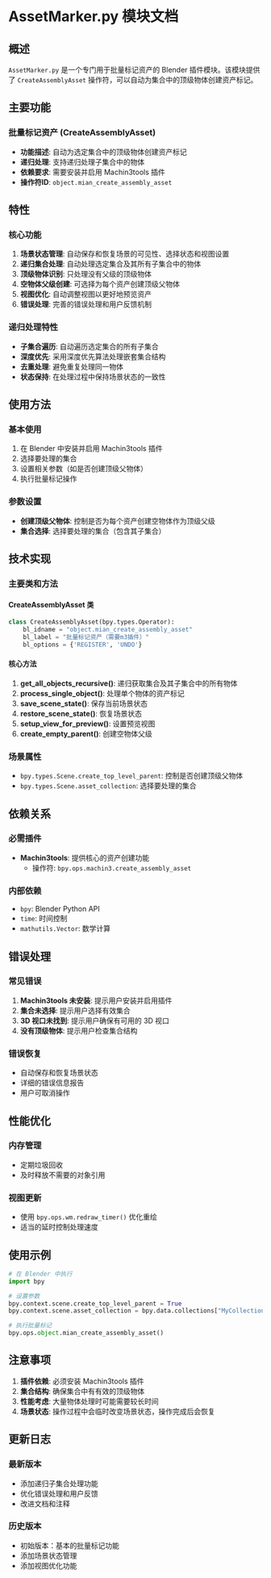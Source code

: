 # AssetMarker.py 模块文档

## 概述
`AssetMarker.py` 是一个专门用于批量标记资产的 Blender 插件模块。该模块提供了 `CreateAssemblyAsset` 操作符，可以自动为集合中的顶级物体创建资产标记。

## 主要功能

### 批量标记资产 (CreateAssemblyAsset)
- **功能描述**: 自动为选定集合中的顶级物体创建资产标记
- **递归处理**: 支持递归处理子集合中的物体
- **依赖要求**: 需要安装并启用 Machin3tools 插件
- **操作符ID**: `object.mian_create_assembly_asset`

## 特性

### 核心功能
1. **场景状态管理**: 自动保存和恢复场景的可见性、选择状态和视图设置
2. **递归集合处理**: 自动处理选定集合及其所有子集合中的物体
3. **顶级物体识别**: 只处理没有父级的顶级物体
4. **空物体父级创建**: 可选择为每个资产创建顶级父物体
5. **视图优化**: 自动调整视图以更好地预览资产
6. **错误处理**: 完善的错误处理和用户反馈机制

### 递归处理特性
- **子集合遍历**: 自动遍历选定集合的所有子集合
- **深度优先**: 采用深度优先算法处理嵌套集合结构
- **去重处理**: 避免重复处理同一物体
- **状态保持**: 在处理过程中保持场景状态的一致性

## 使用方法

### 基本使用
1. 在 Blender 中安装并启用 Machin3tools 插件
2. 选择要处理的集合
3. 设置相关参数（如是否创建顶级父物体）
4. 执行批量标记操作

### 参数设置
- **创建顶级父物体**: 控制是否为每个资产创建空物体作为顶级父级
- **集合选择**: 选择要处理的集合（包含其子集合）

## 技术实现

### 主要类和方法

#### CreateAssemblyAsset 类
```python
class CreateAssemblyAsset(bpy.types.Operator):
    bl_idname = "object.mian_create_assembly_asset"
    bl_label = "批量标记资产（需要m3插件）"
    bl_options = {'REGISTER', 'UNDO'}
```

#### 核心方法
1. **get_all_objects_recursive()**: 递归获取集合及其子集合中的所有物体
2. **process_single_object()**: 处理单个物体的资产标记
3. **save_scene_state()**: 保存当前场景状态
4. **restore_scene_state()**: 恢复场景状态
5. **setup_view_for_preview()**: 设置预览视图
6. **create_empty_parent()**: 创建空物体父级

### 场景属性
- `bpy.types.Scene.create_top_level_parent`: 控制是否创建顶级父物体
- `bpy.types.Scene.asset_collection`: 选择要处理的集合

## 依赖关系

### 必需插件
- **Machin3tools**: 提供核心的资产创建功能
  - 操作符: `bpy.ops.machin3.create_assembly_asset`

### 内部依赖
- `bpy`: Blender Python API
- `time`: 时间控制
- `mathutils.Vector`: 数学计算

## 错误处理

### 常见错误
1. **Machin3tools 未安装**: 提示用户安装并启用插件
2. **集合未选择**: 提示用户选择有效集合
3. **3D 视口未找到**: 提示用户确保有可用的 3D 视口
4. **没有顶级物体**: 提示用户检查集合结构

### 错误恢复
- 自动保存和恢复场景状态
- 详细的错误信息报告
- 用户可取消操作

## 性能优化

### 内存管理
- 定期垃圾回收
- 及时释放不需要的对象引用

### 视图更新
- 使用 `bpy.ops.wm.redraw_timer()` 优化重绘
- 适当的延时控制处理速度

## 使用示例

```python
# 在 Blender 中执行
import bpy

# 设置参数
bpy.context.scene.create_top_level_parent = True
bpy.context.scene.asset_collection = bpy.data.collections["MyCollection"]

# 执行批量标记
bpy.ops.object.mian_create_assembly_asset()
```

## 注意事项

1. **插件依赖**: 必须安装 Machin3tools 插件
2. **集合结构**: 确保集合中有有效的顶级物体
3. **性能考虑**: 大量物体处理时可能需要较长时间
4. **场景状态**: 操作过程中会临时改变场景状态，操作完成后会恢复

## 更新日志

### 最新版本
- 添加递归子集合处理功能
- 优化错误处理和用户反馈
- 改进文档和注释

### 历史版本
- 初始版本：基本的批量标记功能
- 添加场景状态管理
- 添加视图优化功能 